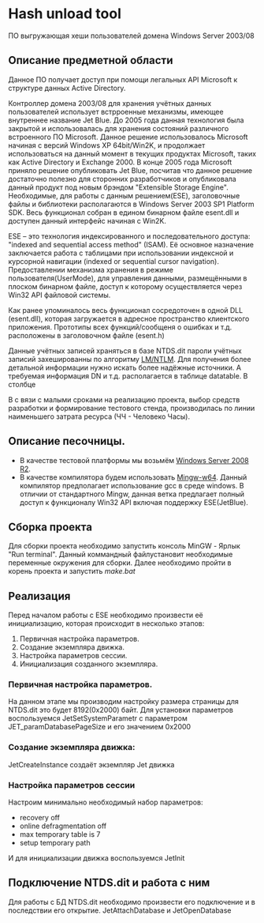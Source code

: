 # Hash unload tool
ПО выгружающая хеши пользователей домена Windows Server 2003/08

## Описание предметной области
Данное ПО получает доступ при помощи легальных API Microsoft к структуре данных Active Directory.

Контроллер домена 2003/08 для хранения учётных данных пользователей использует встрроенные механизмы, имеющее внутреннее название Jet Blue.
До 2005 года данная технология была закрытой и использовалась для хранения состояний различного встроенного ПО Microsoft.
Данное решение использовалось Microsoft начиная с версий Windows XP 64bit/Win2K, и продолжает использоваться на данный момент в текущих продуктах Microsoft, таких как Active Directory и Exchange 2000.
В конце 2005 года Microsoft приняло решение опубликовать Jet Blue, посчитав что данное решение достаточно полезно для сторонних разработчиков и опубликовала данный продукт под новым брэндом "Extensible Storage Engine".
Необходимые, для работы с данным решением(ESE), заголовочные файлы и библиотеки располагаются в Windows Server 2003 SP1 Platform SDK.
Весь функционал собран в едином бинарном файле esent.dll и доступен данный интерфейс начиная с Win2K.

ESE – это технология индексированного и последовательного доступа: "indexed and sequential access method" (ISAM). Её основное назначение заключается работа с таблицами при использовании индексной и курсорной навигации (indexed or sequential cursor navigation). Предоставлении механизма хранения в режиме пользователя(UserMode), для управления данными, размещёнными в плоском бинарном файле, доступ к которому осуществляется через Win32 API файловой системы.

Как ранее упоминалось весь функционал сосредоточен в одной DLL (esent.dll), которая загружается в адресное пространство клиентского приложения. Прототипы всех функций/сообщеня о ошибках и т.д. расположены в заголовочном файле (esent.h)

Данные учётных записей храняться в базе NTDS.dit пароли учётных записий захешированны по алгоритму [LM/NTLM](https://ru.wikipedia.org/wiki/NTLMv2). Для получения более детальной информации нужно искать более надёжные источники.
А требуемая информация DN и т.д. располагается в таблице datatable. В столбце 

В с вязи с малыми сроками на реализацию проекта, выбор средств разработки и формирование тестового стенда, производилась по линии наименьшего затрата ресурса (ЧЧ - Человеко Часы).

## Описание песочницы.
- В качестве тестовой платформы мы возьмём [Windows Server 2008 R2](https://www.microsoft.com/ru-ru/SoftMicrosoft/server2008.aspx). 
- В качестве компилятора будем использовать [Mingw-w64](https://sourceforge.net/projects/mingw-w64/files/External%20binary%20packages%20%28Win64%20hosted%29/MSYS%20%2832-bit%29/). Данный компилятор предполагает использование gcc в среде windows. В отличии от стандартного Mingw, данная ветка предлагает полный доступ к функционалу Win32 API включая поддержку ESE(JetBlue).

## Сборка проекта
Для сборки проекта необходимо запустить консоль MinGW - Ярлык "Run terminal". Данный коммандный файлустановит необходимые переменные окружения для сборки. Далее необходимо пройти в корень проекта и запустить *make.bat* 

## Реализация
Перед началом работы с ESE необходимо произвести её инициализацию, которая происходит в несколько этапов:
1. Первичная настройка параметров.
2. Создание экземпляра движка.
3. Настройка параметров сессии.
4. Инициализация созданного экземпляра.

### Первичная настройка параметров.
На данном этапе мы производим настройку размера страницы для NTDS.dit это будет 8192(0x2000) байт.
Для установки параметров воспользуемся JetSetSystemParametr с параметром JET_paramDatabasePageSize и его значением 0x2000

### Создание экземпляра движка:
JetCreateInstance создаёт экземпляр Jet движка

### Настройка параметров сессии
Настроим минимально необходимый набор параметров:
- recovery off
- online defragmentation off
- max temporary table is 7
- setup temporary path

И для инициализации движка воспользуемся JetInit

## Подключение NTDS.dit и работа с ним
Для работы с БД NTDS.dit необходимо произвести его подключение и в последствии его открытие.
JetAttachDatabase и JetOpenDatabase
